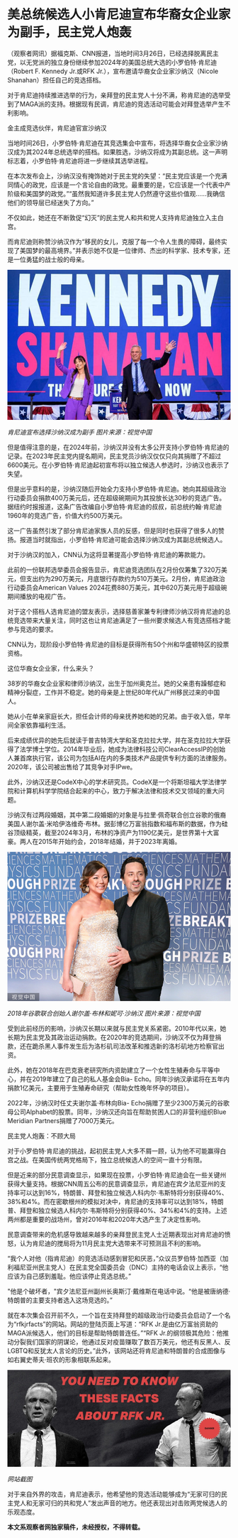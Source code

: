 # 美总统候选人小肯尼迪宣布华裔女企业家为副手，民主党人炮轰

（观察者网讯）据福克斯、CNN报道，当地时间3月26日，已经选择脱离民主党，以无党派的独立身份继续参加2024年的美国总统大选的小罗伯特·肯尼迪（Robert
F. Kennedy Jr.或RFK Jr.），宣布邀请华裔女企业家沙纳汉（Nicole Shanahan）担任自己的竞选搭档。

对于肯尼迪持续推进选举的行为，亲拜登的民主党人十分不满，称肯尼迪的选举受到了MAGA派的支持。根据现有民调，肯尼迪的竞选活动可能会对拜登选举产生不利影响。

金主成竞选伙伴，肯尼迪官宣沙纳汉

当地时间26日，小罗伯特·肯尼迪在其竞选集会中宣布，将选择华裔女企业家沙纳汉成为其2024年总统选举的搭档。如果胜选，沙纳汉将成为其副总统。这一声明标志着，小罗伯特·肯尼迪将进一步继续其选举进程。

在本次发布会上，沙纳汉没有掩饰她对于民主党的失望：“民主党应该是一个充满同情心的政党，应该是一个言论自由的政党。最重要的是，它应该是一个代表中产阶级和美国梦的政党。”“虽然我知道许多民主党人仍然遵守这些价值观……我确信他们的领导层已经迷失了方向。”

不仅如此，她还在不断敦促“幻灭”的民主党人和共和党人支持肯尼迪独立入主白宫。

而肯尼迪则称赞沙纳汉作为“移民的女儿，克服了每一个令人生畏的障碍，最终实现了美国梦的最高境界。”并表示她不仅是一位律师、杰出的科学家、技术专家，还是一位勇猛的战士般的母亲。

![3fb71c8c6861e2ead34be11dabc41407.jpg](https://raw.githubusercontent.com/qqhsx/qqnews_image/main/2024/03/27/美总统候选人小肯尼迪宣布华裔女企业家为副手，民主党人炮轰/3fb71c8c6861e2ead34be11dabc41407.jpg)

_肯尼迪宣布选择沙纳汉成为副手 图片来源：视觉中国_

但是值得注意的是，在2024年前，沙纳汉并没有太多公开支持小罗伯特·肯尼迪的记录。在2023年民主党内提名期间，民主党员沙纳汉仅仅只向其捐赠了不超过6600美元。在小罗伯特·肯尼迪起初宣布将以独立候选人参选时，沙纳汉也表示了失望。

但是出乎意料的是，沙纳汉随后开始全力支持小罗伯特·肯尼迪。她向其超级政治行动委员会捐款400万美元后，还在超级碗期间为其投放长达30秒的竞选广告。据纽约时报报道，这条广告改编自小罗伯特·肯尼迪的叔叔，前总统约翰·肯尼迪1960年的竞选广告，价值大约500万美元。

这一广告虽然引发了部分肯尼迪家族人员的反感，但是同时也获得了很多人的赞扬。报道当时就指出，小罗伯特·肯尼迪可能会选择沙纳汉成为其副总统候选人。

对于沙纳汉的加入，CNN认为这将显著提高小罗伯特·肯尼迪的筹款能力。

此前的一份联邦选举委员会报告显示，肯尼迪竞选团队在2月份仅筹集了320万美元，但支出约为290万美元，月底银行存款约为510万美元。2月份，肯尼迪政治行动委员会American
Values 2024花费880万美元，其中620万美元用于超级碗期间播放的电视广告。

对于这个搭档人选肯尼迪的盟友表示，选择慈善家兼专利律师沙纳汉将肯尼迪的总统竞选带来大量关注，同时这也让肯尼迪满足了一些州要求候选人有竞选搭档才能参与竞选的要求。

CNN认为，现阶段小罗伯特·肯尼迪的目标是获得所有50个州和华盛顿特区的投票资格。

这位华裔女企业家，什么来头？

38岁的华裔女企业家和律师沙纳汉，出生于加州奥克兰。她的父亲患有躁郁症和精神分裂症，工作并不稳定。她的母亲是上世纪80年代从广州移民过来的中国人。

她从小在单亲家庭长大，担任会计师的母亲抚养她和她的兄弟。由于收入低，早年间全家依靠福利生活。

后来成绩优异的她先后就读于普吉特湾大学和圣克拉拉大学，并在圣克拉拉大学获得了法学博士学位。2014年毕业后，她成为法律科技公司ClearAccessIP的创始人兼首席执行官，该公司为包括AI在内的多类技术产品提供专利方面的法律服务。2020年，该公司被出售给了其竞争对手IPwe。

此外，沙纳汉还是CodeX中心的学术研究员。CodeX是一个将斯坦福大学法律学院和计算机科学学院结合起来的中心，致力于解决法律和技术交叉领域的重大问题。

沙纳汉有过两段婚姻，其中第二段婚姻的对象是与拉里·佩奇联合创立谷歌的俄裔美国人谢尔盖·米哈伊洛维奇·布林。据彭博亿万富翁指数和福布斯的数据，作为硅谷顶级精英，截至2024年3月，布林的净资产为1190亿美元，是世界第十大富豪。两人在2015年开始约会，2018年结婚，并于2023年离婚。

![e6a17e562aadc37b0d691d7ff8a5d38c.jpg](https://raw.githubusercontent.com/qqhsx/qqnews_image/main/2024/03/27/美总统候选人小肯尼迪宣布华裔女企业家为副手，民主党人炮轰/e6a17e562aadc37b0d691d7ff8a5d38c.jpg)

_2018年谷歌联合创始人谢尔盖·布林和妮可·沙纳汉 图片来源：视觉中国_

受到此前经历的影响，沙纳汉长期以来就与民主党关系紧密。2010年代以来，她长期为民主党及其政治运动捐款。在2020年的竞选期间，沙纳汉不仅为拜登捐款，还在跪杀黑人事件发生后为洛杉矶司法改革和推选新的洛杉矶地方检察官出资。

此外，她在2018年在巴克衰老研究所内资助建立了一个女性生殖寿命与平等中心，并在2019年建立了自己的私人基金会Bia-
Echo。同年沙纳汉承诺将在五年内捐款1亿美元，主要用于生殖寿命研究（帮助女性晚年怀孕的项目）。

2022年，沙纳汉时任丈夫谢尔盖·布林向Bia-
Echo捐赠了至少2300万美元的谷歌母公司Alphabet的股票。同年，沙纳汉还向旨在帮助贫困人口的非营利组织Blue Meridian
Partners捐赠了7000万美元。

民主党人炮轰：不顾大局

对于小罗伯特·肯尼迪的挑战，起初民主党人大多不屑一顾，认为他不可能赢得白宫之战。在美国传统两党格局下，独立总统候选人的空间一直十分有限。

但是近来的部分民意调查显示，如果现在投票，小罗伯特·肯尼迪会在一些关键州获得大量支持。根据CNN周五公布的民意调查显示，肯尼迪在宾夕法尼亚州的支持率可以达到16%，特朗普、拜登和独立候选人科内尔·韦斯特将分别获得40%、38%和4%。而在密歇根州的模拟对决中，肯尼迪的支持率可以达到18%，特朗普、拜登和独立候选人科内尔·韦斯特将分别获得40%、34%和4%的支持。上述两州都是重要的战场州，曾对2016年和2020年大选产生了决定性影响。

民意调查带来的危机感导致越来越多的亲拜登民主党人士近期表现出对肯尼迪的愤怒，认为肯尼迪的搅局将为11月民主党大选带来不可预测且不利的影响。

“我个人对他（指肯尼迪）的竞选活动感到冒犯和厌恶，”众议员罗伯特·加西亚（加利福尼亚州民主党人）在民主党全国委员会（DNC）主持的电话会议上表示，“他应该为自己感到羞耻。他应该停止竞选总统。”

"他是个破坏者，"宾夕法尼亚州副州长奥斯汀·戴维斯在电话中说。“他是被唐纳德·特朗普的主要支持者选入这场竞选的。”

就在本次集会召开前不久，一个旨在支持拜登的超级政治行动委员会启动了一个名为“rfkjrfacts”的网站。网站的登陆页面上写道：“RFK
Jr.是由亿万富翁资助的MAGA派候选人，他们的目标是帮助特朗普连任。”“RFK
Jr.的纲领极其危险：他推动分裂我们国家的阴谋论，他通过反对疫苗赚取了数百万美元，他还有反黑人、反LGBTQ和反犹太人言论的历史。”此外，该网站还将肯尼迪和特朗普的合成图像与如右翼史蒂夫·班农的形象相联系起来。

![abf56a4164edccdab449464d76b3a9a0.jpg](https://raw.githubusercontent.com/qqhsx/qqnews_image/main/2024/03/27/美总统候选人小肯尼迪宣布华裔女企业家为副手，民主党人炮轰/abf56a4164edccdab449464d76b3a9a0.jpg)

_网站截图_

对于来自外界的攻击，肯尼迪表示，他希望他的竞选活动能够成为“无家可归的民主党人和无家可归的共和党人”发出声音的地方。他还表现出对击败两党候选人的乐观态度。

**本文系观察者网独家稿件，未经授权，不得转载。**

